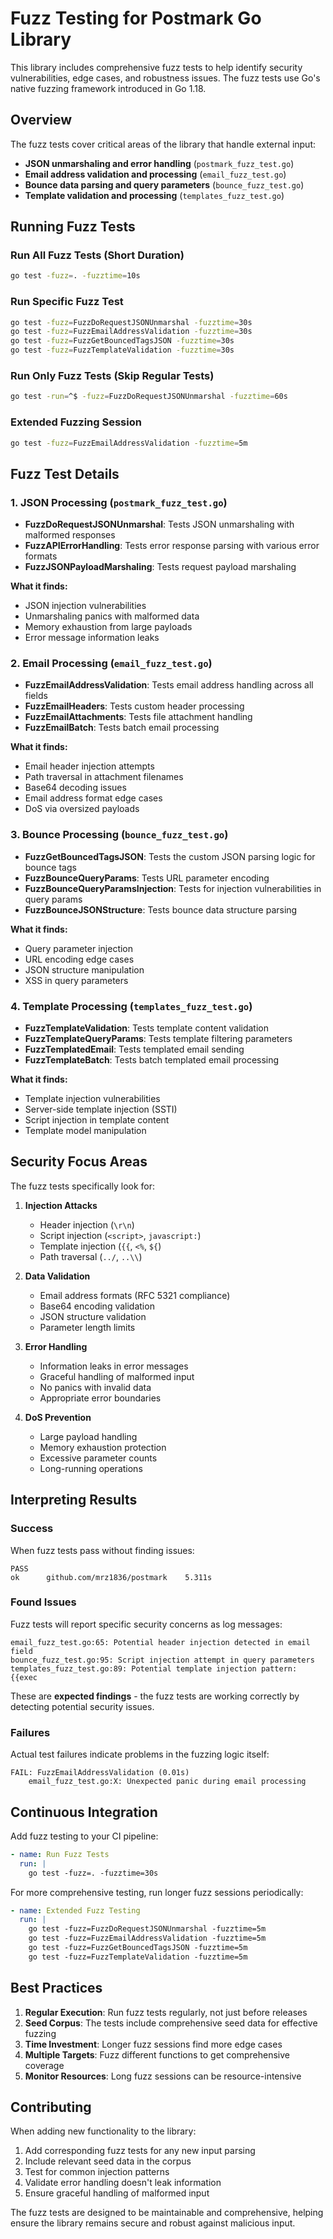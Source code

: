 # Fuzz Testing for Postmark Go Library

This library includes comprehensive fuzz tests to help identify security vulnerabilities, edge cases, and robustness issues. The fuzz tests use Go's native fuzzing framework introduced in Go 1.18.

## Overview

The fuzz tests cover critical areas of the library that handle external input:

- **JSON unmarshaling and error handling** (`postmark_fuzz_test.go`)
- **Email address validation and processing** (`email_fuzz_test.go`)
- **Bounce data parsing and query parameters** (`bounce_fuzz_test.go`)
- **Template validation and processing** (`templates_fuzz_test.go`)

## Running Fuzz Tests

### Run All Fuzz Tests (Short Duration)
```bash
go test -fuzz=. -fuzztime=10s
```

### Run Specific Fuzz Test
```bash
go test -fuzz=FuzzDoRequestJSONUnmarshal -fuzztime=30s
go test -fuzz=FuzzEmailAddressValidation -fuzztime=30s
go test -fuzz=FuzzGetBouncedTagsJSON -fuzztime=30s
go test -fuzz=FuzzTemplateValidation -fuzztime=30s
```

### Run Only Fuzz Tests (Skip Regular Tests)
```bash
go test -run=^$ -fuzz=FuzzDoRequestJSONUnmarshal -fuzztime=60s
```

### Extended Fuzzing Session
```bash
go test -fuzz=FuzzEmailAddressValidation -fuzztime=5m
```

## Fuzz Test Details

### 1. JSON Processing (`postmark_fuzz_test.go`)

- **FuzzDoRequestJSONUnmarshal**: Tests JSON unmarshaling with malformed responses
- **FuzzAPIErrorHandling**: Tests error response parsing with various error formats
- **FuzzJSONPayloadMarshaling**: Tests request payload marshaling

**What it finds:**
- JSON injection vulnerabilities
- Unmarshaling panics with malformed data
- Memory exhaustion from large payloads
- Error message information leaks

### 2. Email Processing (`email_fuzz_test.go`)

- **FuzzEmailAddressValidation**: Tests email address handling across all fields
- **FuzzEmailHeaders**: Tests custom header processing
- **FuzzEmailAttachments**: Tests file attachment handling
- **FuzzEmailBatch**: Tests batch email processing

**What it finds:**
- Email header injection attempts
- Path traversal in attachment filenames
- Base64 decoding issues
- Email address format edge cases
- DoS via oversized payloads

### 3. Bounce Processing (`bounce_fuzz_test.go`)

- **FuzzGetBouncedTagsJSON**: Tests the custom JSON parsing logic for bounce tags
- **FuzzBounceQueryParams**: Tests URL parameter encoding
- **FuzzBounceQueryParamsInjection**: Tests for injection vulnerabilities in query params
- **FuzzBounceJSONStructure**: Tests bounce data structure parsing

**What it finds:**
- Query parameter injection
- URL encoding edge cases
- JSON structure manipulation
- XSS in query parameters

### 4. Template Processing (`templates_fuzz_test.go`)

- **FuzzTemplateValidation**: Tests template content validation
- **FuzzTemplateQueryParams**: Tests template filtering parameters
- **FuzzTemplatedEmail**: Tests templated email sending
- **FuzzTemplateBatch**: Tests batch templated email processing

**What it finds:**
- Template injection vulnerabilities
- Server-side template injection (SSTI)
- Script injection in template content
- Template model manipulation

## Security Focus Areas

The fuzz tests specifically look for:

1. **Injection Attacks**
   - Header injection (`\r\n`)
   - Script injection (`<script>`, `javascript:`)
   - Template injection (`{{`, `<%`, `${`)
   - Path traversal (`../`, `..\\`)

2. **Data Validation**
   - Email address formats (RFC 5321 compliance)
   - Base64 encoding validation
   - JSON structure validation
   - Parameter length limits

3. **Error Handling**
   - Information leaks in error messages
   - Graceful handling of malformed input
   - No panics with invalid data
   - Appropriate error boundaries

4. **DoS Prevention**
   - Large payload handling
   - Memory exhaustion protection
   - Excessive parameter counts
   - Long-running operations

## Interpreting Results

### Success
When fuzz tests pass without finding issues:
```
PASS
ok      github.com/mrz1836/postmark    5.311s
```

### Found Issues
Fuzz tests will report specific security concerns as log messages:
```
email_fuzz_test.go:65: Potential header injection detected in email field
bounce_fuzz_test.go:95: Script injection attempt in query parameters
templates_fuzz_test.go:89: Potential template injection pattern: {{exec
```

These are **expected findings** - the fuzz tests are working correctly by detecting potential security issues.

### Failures
Actual test failures indicate problems in the fuzzing logic itself:
```
FAIL: FuzzEmailAddressValidation (0.01s)
    email_fuzz_test.go:X: Unexpected panic during email processing
```

## Continuous Integration

Add fuzz testing to your CI pipeline:

```yaml
- name: Run Fuzz Tests
  run: |
    go test -fuzz=. -fuzztime=30s
```

For more comprehensive testing, run longer fuzz sessions periodically:

```yaml
- name: Extended Fuzz Testing
  run: |
    go test -fuzz=FuzzDoRequestJSONUnmarshal -fuzztime=5m
    go test -fuzz=FuzzEmailAddressValidation -fuzztime=5m
    go test -fuzz=FuzzGetBouncedTagsJSON -fuzztime=5m
    go test -fuzz=FuzzTemplateValidation -fuzztime=5m
```

## Best Practices

1. **Regular Execution**: Run fuzz tests regularly, not just before releases
2. **Seed Corpus**: The tests include comprehensive seed data for effective fuzzing
3. **Time Investment**: Longer fuzz sessions find more edge cases
4. **Multiple Targets**: Fuzz different functions to get comprehensive coverage
5. **Monitor Resources**: Long fuzz sessions can be resource-intensive

## Contributing

When adding new functionality to the library:

1. Add corresponding fuzz tests for any new input parsing
2. Include relevant seed data in the corpus
3. Test for common injection patterns
4. Validate error handling doesn't leak information
5. Ensure graceful handling of malformed input

The fuzz tests are designed to be maintainable and comprehensive, helping ensure the library remains secure and robust against malicious input.